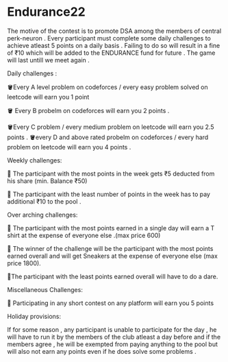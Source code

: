 # Endurance22

The motive of the contest is to promote DSA among the members of central perk-neuron .
Every participant must complete some daily challenges to  achieve atleast  5 points on a daily basis . Failing to do so will result in a fine of ₹10 which will be added to the ENDURANCE  fund for future . The game will last untill we meet again .
 

Daily challenges : 
 
🪣Every A level problem on codeforces / every easy problem solved on leetcode will earn you 1 point 

🪣 Every B probelm on codeforces will earn you 2 points . 

🪣Every C problem / every medium problem on leetcode will earn you 2.5 points . 
🪣every D and above rated probelm on codeforces / every hard problem on leetcode will earn you 4 points .

Weekly challenges: 

🐜  The participant with the most points in the week gets ₹5 deducted from his share (min. Balance ₹50) 

🐜  The participant with the least number of points in the week has to pay additional ₹10 to the pool . 
 

Over arching challenges: 

🍔 The participant with the most points earned in a single day will earn a T shirt at the expense of everyone else .(max price 600)

🍔 The winner of the challenge will be the participant with the most points earned overall and will get Sneakers at the expense of everyone else (max price 1800).

🧂The participant with the least points earned overall will have to do a dare.

Miscellaneous Challenges:

🐣 Participating in any  short contest on any platform will earn you 5 points 


Holiday provisions:

If for some reason , any participant is unable to participate for the day , he will have to run it by the members of the club atleast a day before and if the members agree , he will be exempted from paying anything to the pool but will also not earn any points even if he does solve some problems .
